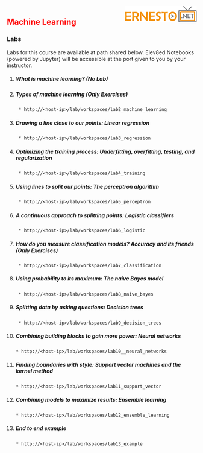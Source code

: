 <img align="right" src="./logo.png">

<h2><span style="color:red;">Machine Learning</span></h2>


### Labs

Labs for this course are available at path shared below. Elev8ed Notebooks (powered by Jupyter) will be accessible at the port given to you by your instructor.

1. ##### What is machine learning? (No Lab)
2. ##### Types of machine learning (Only Exercises)
		* http://<host-ip>/lab/workspaces/lab2_machine_learning
3. ##### Drawing a line close to our points: Linear regression
		* http://<host-ip>/lab/workspaces/lab3_regression
4. ##### Optimizing the training process: Underfitting, overfitting, testing, and regularization
		* http://<host-ip>/lab/workspaces/lab4_training
5. ##### Using lines to split our points: The perceptron algorithm
		* http://<host-ip>/lab/workspaces/lab5_perceptron
6. ##### A continuous approach to splitting points: Logistic classifiers
		* http://<host-ip>/lab/workspaces/lab6_logistic
7. ##### How do you measure classification models? Accuracy and its friends (Only Exercises)
		* http://<host-ip>/lab/workspaces/lab7_classification
8. ##### Using probability to its maximum: The naive Bayes model
		* http://<host-ip>/lab/workspaces/lab8_naive_bayes
9. ##### Splitting data by asking questions: Decision trees
		* http://<host-ip>/lab/workspaces/lab9_decision_trees
10. ##### Combining building blocks to gain more power: Neural networks
		* http://<host-ip>/lab/workspaces/lab10__neural_networks
11. ##### Finding boundaries with style: Support vector machines and the kernel method
		* http://<host-ip>/lab/workspaces/lab11_support_vector
12. ##### Combining models to maximize results: Ensemble learning
		* http://<host-ip>/lab/workspaces/lab12_ensemble_learning
13. ##### End to end example
		* http://<host-ip>/lab/workspaces/lab13_example

